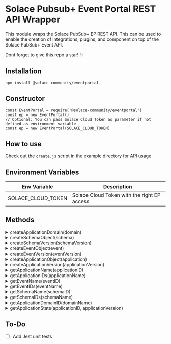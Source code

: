 # Solace Pubsub+ Event Portal REST API Wrapper

This module wraps the Solace PubSub+ EP REST API. This can be used to enable the creation of integrations, plugins, and component on top of the Solace PubSub+ Event API.

Dont forget to give this repo a star! ✨

## Installation

```
npm install @solace-community/eventportal
```

## Constructor

```
const EventPortal = require('@solace-community/eventportal')
const ep = new EventPortal()
// Optional: You can pass Solace Cloud Token as parameter if not defined as environment variable
const ep = new EventPortal(SOLACE_CLOUD_TOKEN)
```

## How to use

Check out the `create.js` script in the example directory for API usage

## Environment Variables

| Env Variable       | Description                                 |
| ------------------ | ------------------------------------------- |
| SOLACE_CLOUD_TOKEN | Solace Cloud Token with the right EP access |

## Methods

<details>
  <summary>createApplicationDomain(domain)</summary>
    Creates an application domain given a domain object. An example of an application domain object :

```
domain = {
  name: "Application Domain name",
  description: "Application Domain description",
  uniqueTopicAddressEnforcementEnabled: true,
  topicDomainEnforcementEnabled: false,
  type: "ApplicationDomain"
}
```

### Returns

- Application Domain ID

### Notes

- If Application Domain name exists, matching Application Domain ID is returned
</details>

<details>
  <summary>createSchemaObject(schema)</summary>
    Creates an EP Schema Object in the Application Domain given a schema object definition. An example of a schema object :

```
schema = {
  applicationDomainId: domainID,
  name: "Schema1",
  shared: false,
  contentType: "json",
  schemaType: "jsonSchema"
}
```

### Returns

- Schema Object ID

### Notes

- If the Schema name exists, matching Schema Object ID is returned
</details>

<details>
  <summary>createSchemaVersion(schemaVersion)</summary>
    Creates a Schema version given a schema version definition. An example of a schema version object :

```
schemaVersion = {
  schemaID: schemaID,
  description: "This is the schema version description",
  version: "0.0.1",
  displayName: "This is the Display name of the schema",
  content: JSON.stringify(schemaContent),
  stateID: "1"
}
```

### Returns

- Schema Object ID

### Notes

- If the Schema version exists, an error is thrown
- The schema content is in string format

</details>

<details>
  <summary>createEventObject(event)</summary>
    Creates an EP Event Object in the Application Domain given an event object definition. An example of a event object :

```
event = {
  applicationDomainId: domainID,
  name: "Event Name",
  shared: false
}
```

### Returns

- Event Object ID

### Notes

- If the Event name exists, matching Event Object ID is returned
</details>

<details>
  <summary>createEventVersion(eventVersion)</summary>
    Creates an Event version given an event version definition. An example of an event version object :

```
eventVersion = {
  eventID: eventID,
  displayName: "Scripted Version",
  version: "0.0.1",
  payloadSchemaVersionId: schemaVersionID,
  deliveryDescriptor:{
    brokerType: "solace",
    address:{
      addressLevels
    },
    stateID:"1"
  }
}
```

### Returns

- Event Object ID

### Notes

- If the Event version exists, an error is thrown
- the `addressLevels` parameter is an array with the following format

```
let addressLevels = [
      {name: "level1", addressLevelType: "literal"},
      {name: "level2", addressLevelType: "variable"},
      {name: "level3", addressLevelType: "literal"},
      {name: "level4", addressLevelType: "variable"},
    ]
```

</details>

<details>
  <summary>createApplicationObject(application)</summary>
    Creates an EP Application Object in the Application Domain given an application object definition. An example of a application object :

```
application = {
  applicationDomainId: domainID,
  name: "My Scripted Application",
  applicationType: "standard",
}
```

### Returns

- Application Object ID

### Notes

- If the Application name exists, matching Application Object ID is returned
</details>

<details>
  <summary>createApplicationVersion(applicationVersion)</summary>
    Creates an Application version given an application version definition. An example of an application version object :

```
applicationVersion = {
  applicationID: applicationID,
  displayName: "Display Name",
  description: "This is the scripted description",
  version: "0.0.1",
  declaredProducedEventVersionIds:[eventVersionID],
  type: "application"
}
```

### Returns

- Application Object ID

### Notes

- If the Application version exists, an error is thrown
- `declaredProducedEventVersionIds` is an array of produced events
- `declaredConsumedEventVersionIds` is an array of consumed events
</details>

<details>
  <summary>getApplicationName(applicationID)</summary>
    Returns the Application Name given ApplicationID
</details>

<details>
  <summary>getApplicationIDs(applicationName)</summary>
    Return an array of matching applicatio  name IDs
</details>

<details>
  <summary>getEventName(eventID)</summary>
    Returns the Event Name given EventID
</details>

<details>
  <summary>getEventIDs(eventName)</summary>
    Returns an array of matching event name IDs
</details>

<details>
  <summary>getSchemaName(schemaID)</summary>
    Returns the Schema Name given SchemaID
</details>

<details>
  <summary>getSchemaIDs(schemaName)</summary>
    Return an array of matching schema name IDs
</details>

<details>
  <summary>getApplicationDomainID(domainName)</summary>
    Returns the ApplicationDomainID given Application Domain Name
</details>

<details>
  <summary>getApplicationState(applicationID, applicationVersion)</summary>
    Returns the Application State given the application ID and application version. The current states are 
    - DRAFT
    - RELEASED
    - DEPRECATED
    - RETIRED
</details>

## To-Do

- [ ] Add Jest unit tests
